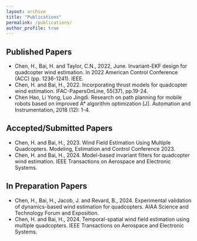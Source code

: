 ```yaml
---
layout: archive
title: "Publications"
permalink: /publications/
author_profile: true
---
```


## Published Papers
- Chen, H., Bai, H. and Taylor, C.N., 2022, June. Invariant-EKF design for quadcopter wind estimation. In 2022 American Control Conference (ACC) (pp. 1236-1241). IEEE.
- Chen, H. and Bai, H., 2022. Incorporating thrust models for quadcopter wind estimation. IFAC-PapersOnLine, 55(37), pp.19-24.
- Chen Hao, Li Yong, Luo Jingdi. Research on path planning for mobile robots based on improved A* algorithm optimization [J]. Automation and Instrumentation, 2018 (12): 1-4.

## Accepted/Submitted Papers
- Chen, H. and Bai, H., 2023. Wind Field Estimation Using Multiple Quadcopters. Modeling, Estimation and Control Conference 2023.
- Chen, H. and Bai, H., 2024. Model-based invariant filters for quadcopter wind estimation. IEEE Transactions on Aerospace and Electronic Systems.

## In Preparation Papers
- Chen, H., Bai, H., Jacob, J. and Revard, B., 2024. Experimental validation of dynamics-based wind estimation for quadcopters. AIAA Science and Technology Forum and Exposition. 
- Chen, H. and Bai, H., 2024. Temporal-spatial wind field estimation using multiple quadcopters. IEEE Transactions on Aerospace and Electronic Systems.  
